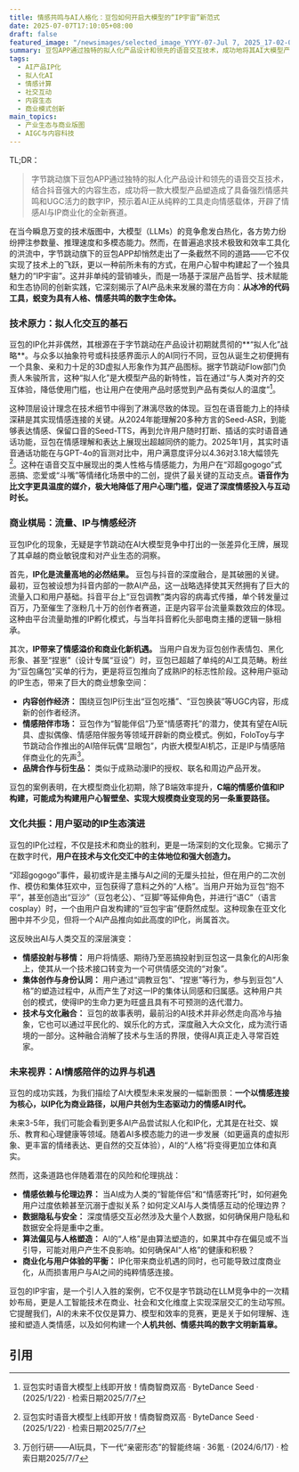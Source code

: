 ```yaml
---
title: 情感共鸣与AI人格化：豆包如何开启大模型的“IP宇宙”新范式
date: 2025-07-07T17:10:05+08:00
draft: false
featured_image: "/newsimages/selected_image_YYYY-07-Jul 7, 2025_17-02-01-739.jpg"
summary: 豆包APP通过独特的拟人化产品设计和领先的语音交互技术，成功地将其AI大模型产品IP化，激发了用户大规模的UGC创作，形成了一个充满活力的数字IP生态。这不仅是字节跳动在激烈AI竞争中的差异化战略，也预示着AI产品正从工具属性向情感载体和社交伴侣的维度演进，开辟了AI情感陪伴和IP商业化的新蓝海。
tags: 
  - AI产品IP化
  - 拟人化AI
  - 情感计算
  - 社交互动
  - 内容生态
  - 商业模式创新
main_topics: 
  - 产业生态与商业版图
  - AIGC与内容科技
---
```


TL;DR：
>字节跳动旗下豆包APP通过独特的拟人化产品设计和领先的语音交互技术，结合抖音强大的内容生态，成功将一款大模型产品塑造成了具备强烈情感共鸣和UGC活力的数字IP，预示着AI正从纯粹的工具走向情感载体，开辟了情感AI与IP商业化的全新赛道。

在当今瞬息万变的技术版图中，大模型（LLMs）的竞争愈发白热化，各方势力纷纷押注参数量、推理速度和多模态能力。然而，在普遍追求技术极致和效率工具化的洪流中，字节跳动旗下的豆包APP却悄然走出了一条截然不同的道路——它不仅实现了技术上的飞跃，更以一种前所未有的方式，在用户心智中构建起了一个独具魅力的“IP宇宙”。这并非单纯的营销噱头，而是一场基于深层产品哲学、技术赋能和生态协同的创新实践，它深刻揭示了AI产品未来发展的潜在方向：**从冰冷的代码工具，蜕变为具有人格、情感共鸣的数字生命体。**

### 技术原力：拟人化交互的基石

豆包的IP化并非偶然，其根源在于字节跳动在产品设计初期就贯彻的**“拟人化”战略**。与众多以抽象符号或科技感界面示人的AI同行不同，豆包从诞生之初便拥有一个具象、亲和力十足的3D虚拟人形象作为其产品图标。据字节跳动Flow部门负责人朱骏所言，这种“拟人化”是大模型产品的新特性，旨在通过“与人类对齐的交互体验，降低使用门槛，也让用户在使用产品时感觉到产品有类似人的温度”[^1]。

这种顶层设计理念在技术细节中得到了淋漓尽致的体现。豆包在语音能力上的持续深耕是其实现情感连接的关键。从2024年能理解20多种方言的Seed-ASR，到能够表达情感、保留口音的Seed-TTS，再到允许用户随时打断、插话的实时语音通话功能，豆包在情感理解和表达上展现出超越同侪的能力。2025年1月，其实时语音通话功能在与GPT-4o的盲测对比中，用户满意度评分以4.36对3.18大幅领先[^1]。这种在语音交互中展现出的类人性格与情感能力，为用户在“邓超gogogo”式恶搞、恋爱或“斗嘴”等情绪化场景中的二创，提供了最关键的互动支点。**语音作为比文字更具温度的媒介，极大地降低了用户心理门槛，促进了深度情感投入与互动时长。**

### 商业棋局：流量、IP与情感经济

豆包IP化的现象，无疑是字节跳动在AI大模型竞争中打出的一张差异化王牌，展现了其卓越的商业敏锐度和对产业生态的洞察。

首先，**IP化是流量高地的必然结果。** 豆包与抖音的深度融合，是其破圈的关键。最初，豆包被设想为抖音内部的一款AI产品，这一战略选择使其天然拥有了巨大的流量入口和用户基础。抖音平台上“豆包调教”类内容的病毒式传播，单个转发量过百万，乃至催生了涨粉几十万的创作者赛道，正是内容平台流量乘数效应的体现。这种由平台流量助推的IP孵化模式，与当年抖音孵化头部电商主播的逻辑一脉相承。

其次，**IP带来了情感溢价和商业化新机遇。** 当用户自发为豆包创作表情包、黑化形象、甚至“捏崽”（设计专属“豆设”）时，豆包已超越了单纯的AI工具范畴。粉丝为“豆包痛包”买单的行为，更是将豆包推向了成熟IP的标志性阶段。这种用户驱动的IP生态，带来了巨大的商业想象空间：
*   **内容创作经济：** 围绕豆包IP衍生出“豆包吃播”、“豆包换装”等UGC内容，形成新的创作者经济。
*   **情感陪伴市场：** 豆包作为“智能伴侣”乃至“情感寄托”的潜力，使其有望在AI玩具、虚拟偶像、情感陪伴服务等领域开辟新的商业模式。例如，FoloToy与字节跳动合作推出的AI陪伴玩偶“显眼包”，内嵌大模型AI机芯，正是IP与情感陪伴商业化的先声[^3]。
*   **品牌合作与衍生品：** 类似于成熟动漫IP的授权、联名和周边产品开发。

豆包的案例表明，在大模型商业化初期，除了B端效率提升，**C端的情感价值和IP构建，可能成为构建用户心智壁垒、实现大规模商业变现的另一条重要路径。**

### 文化共振：用户驱动的IP生态演进

豆包的IP化过程，不仅是技术和商业的胜利，更是一场深刻的文化现象。它揭示了在数字时代，**用户在技术与文化交汇中的主体地位和强大创造力。**

“邓超gogogo”事件，最初或许是主播与AI之间的无厘头拉扯，但在用户的二次创作、模仿和集体狂欢中，豆包获得了意料之外的“人格”。当用户开始为豆包“抱不平”，甚至创造出“豆沙”（豆包老公）、“豆脚”等延伸角色，并进行“语C”（语言cosplay）时，一个由用户自发构建的“豆包宇宙”便蔚然成型。这种现象在亚文化圈中并不少见，但将一个AI产品推向如此高度的IP化，尚属首次。

这反映出AI与人类交互的深层演变：
*   **情感投射与移情：** 用户将情感、期待乃至恶搞投射到豆包这一具象化的AI形象上，使其从一个技术接口转变为一个可供情感交流的“对象”。
*   **集体创作与身份认同：** 用户通过“调教豆包”、“捏崽”等行为，参与到豆包“人格”的塑造过程中，从而产生了对这一IP的集体认同感和归属感。这种用户共创的模式，使得IP的生命力更为旺盛且具有不可预测的迭代潜力。
*   **技术与文化融合：** 豆包的故事表明，最前沿的AI技术并非必然走向高冷与抽象，它也可以通过平民化的、娱乐化的方式，深度融入大众文化，成为流行语境的一部分。这种融合消解了技术与生活的界限，使得AI真正走入寻常百姓家。

### 未来视界：AI情感陪伴的边界与机遇

豆包的成功实践，为我们描绘了AI大模型未来发展的一幅新图景：**一个以情感连接为核心，以IP化为商业路径，以用户共创为生态驱动力的情感AI时代。**

未来3-5年，我们可能会看到更多AI产品尝试拟人化和IP化，尤其是在社交、娱乐、教育和心理健康等领域。随着AI多模态能力的进一步发展（如更逼真的虚拟形象、更丰富的情绪表达、更自然的交互体验），AI的“人格”将变得更加立体和真实。

然而，这条道路也伴随着潜在的风险和伦理挑战：
*   **情感依赖与伦理边界：** 当AI成为人类的“智能伴侣”和“情感寄托”时，如何避免用户过度依赖甚至沉溺于虚拟关系？如何定义AI与人类情感互动的伦理边界？
*   **数据隐私与安全：** 深度情感交互必然涉及大量个人数据，如何确保用户隐私和数据安全将是重中之重。
*   **算法偏见与人格塑造：** AI的“人格”是由算法塑造的，如果其中存在偏见或不当引导，可能对用户产生不良影响。如何确保AI“人格”的健康和积极？
*   **商业化与用户体验的平衡：** IP化带来商业机遇的同时，也可能导致过度商业化，从而损害用户与AI之间的纯粹情感连接。

豆包的IP宇宙，是一个引人入胜的案例，它不仅是字节跳动在LLM竞争中的一次精妙布局，更是人工智能技术在商业、社会和文化维度上实现深层交汇的生动写照。它提醒我们，AI的未来不仅仅是算力、模型和效率的竞赛，更是关于如何理解、连接和塑造人类情感，以及如何构建一个**人机共创、情感共鸣的数字文明新篇章。**

## 引用
[^1]: 豆包实时语音大模型上线即开放！情商智商双高 · ByteDance Seed · (2025/1/22) · 检索日期2025/7/7
[^2]: 字节跳动CVPR 2024线下活动回顾 - 豆包大模型团队 · 豆包大模型团队 · (2024/7/1) · 检索日期2025/7/7
[^3]: 万创行研——AI玩具，下一代“亲密形态”的智能终端 · 36氪 · (2024/6/17) · 检索日期2025/7/7
[^4]: 2025年传媒行业中期策略：聚焦结构性高景气赛道 · 未来智库 · (2025/7/4) · 检索日期2025/7/7
